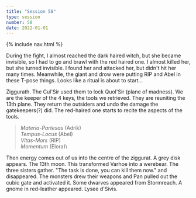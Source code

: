 ```yaml
---
title: "Session 58"
type: session
number: 58
date: 2022-01-01
---
```


{% include nav.html %}

During the fight, I almost reached the dark haired witch, but she became invisible, so I had to go and brawl with the red haired one. I almost killed her, but she turned invisible. I found her and attacked her, but didn't hit her many times. Meanwhile, the giant and drow were putting RIP and Abel in these T-pose things. Looks like a ritual is about to start…

Ziggurath. The Cul'Sir used them to lock Quol'Sir (plane of madness). We are the keeper of the 4 keys, the tools we retrieved.
They are reuniting the 13th plane. They return the outsiders and undo the damage the gatekeepers(?) did.
The red-haired one starts to recite the aspects of the tools.

> *Materia-Partesas* (Adrik)\
> *Tempus-Locus* (Abel)\
> *Vitas-Mors* (RIP)\
> *Momentum* (Elora)\

Then energy comes out of us into the centre of the ziggurat. A grey disk appears. The 13th moon. This transformed Varhoe into a werebear. The three sisters gather. "The task is done, you can kill them now." and disappeared. The monsters drew their weapons and Pan pulled out the cubic gate and activated it. Some dwarves appeared from Stormreach. A gnome in red-leather appeared. Lysee d'Sivis.